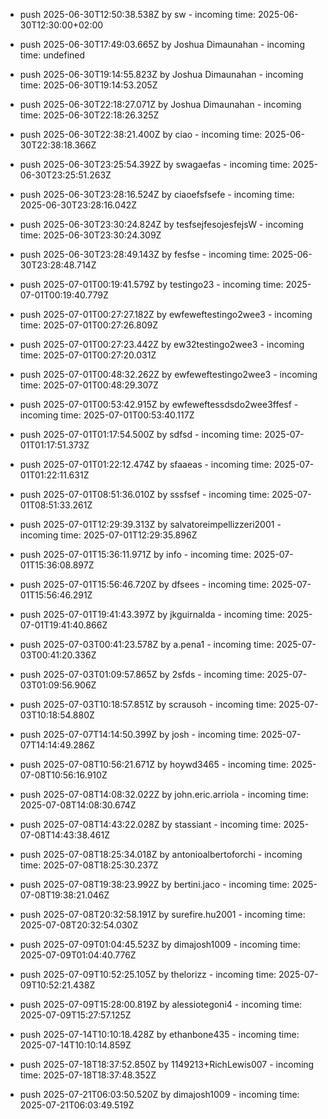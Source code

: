 - push 2025-06-30T12:50:38.538Z by sw - incoming time: 2025-06-30T12:30:00+02:00
- push 2025-06-30T17:49:03.665Z by Joshua Dimaunahan - incoming time: undefined
- push 2025-06-30T19:14:55.823Z by Joshua Dimaunahan - incoming time: 2025-06-30T19:14:53.205Z
- push 2025-06-30T22:18:27.071Z by Joshua Dimaunahan - incoming time: 2025-06-30T22:18:26.325Z
- push 2025-06-30T22:38:21.400Z by ciao - incoming time: 2025-06-30T22:38:18.366Z
- push 2025-06-30T23:25:54.392Z by swagaefas - incoming time: 2025-06-30T23:25:51.263Z
- push 2025-06-30T23:28:16.524Z by ciaoefsfsefe - incoming time: 2025-06-30T23:28:16.042Z
- push 2025-06-30T23:30:24.824Z by tesfsejfesojesfejsW - incoming time: 2025-06-30T23:30:24.309Z
- push 2025-06-30T23:28:49.143Z by fesfse - incoming time: 2025-06-30T23:28:48.714Z
- push 2025-07-01T00:19:41.579Z by testingo23 - incoming time: 2025-07-01T00:19:40.779Z
- push 2025-07-01T00:27:27.182Z by ewfeweftestingo2wee3 - incoming time: 2025-07-01T00:27:26.809Z
- push 2025-07-01T00:27:23.442Z by ew32testingo2wee3 - incoming time: 2025-07-01T00:27:20.031Z

- push 2025-07-01T00:48:32.262Z by ewfeweftestingo2wee3 - incoming time: 2025-07-01T00:48:29.307Z
- push 2025-07-01T00:53:42.915Z by ewfeweftessdsdo2wee3ffesf - incoming time: 2025-07-01T00:53:40.117Z
- push 2025-07-01T01:17:54.500Z by sdfsd - incoming time: 2025-07-01T01:17:51.373Z
- push 2025-07-01T01:22:12.474Z by sfaaeas - incoming time: 2025-07-01T01:22:11.631Z
- push 2025-07-01T08:51:36.010Z by sssfsef - incoming time: 2025-07-01T08:51:33.261Z
- push 2025-07-01T12:29:39.313Z by salvatoreimpellizzeri2001 - incoming time: 2025-07-01T12:29:35.896Z
- push 2025-07-01T15:36:11.971Z by info - incoming time: 2025-07-01T15:36:08.897Z
- push 2025-07-01T15:56:46.720Z by dfsees - incoming time: 2025-07-01T15:56:46.291Z
- push 2025-07-01T19:41:43.397Z by jkguirnalda - incoming time: 2025-07-01T19:41:40.866Z
- push 2025-07-03T00:41:23.578Z by a.pena1 - incoming time: 2025-07-03T00:41:20.336Z
- push 2025-07-03T01:09:57.865Z by 2sfds - incoming time: 2025-07-03T01:09:56.906Z
- push 2025-07-03T10:18:57.851Z by scrausoh - incoming time: 2025-07-03T10:18:54.880Z
- push 2025-07-07T14:14:50.399Z by josh - incoming time: 2025-07-07T14:14:49.286Z
- push 2025-07-08T10:56:21.671Z by hoywd3465 - incoming time: 2025-07-08T10:56:16.910Z
- push 2025-07-08T14:08:32.022Z by john.eric.arriola - incoming time: 2025-07-08T14:08:30.674Z
- push 2025-07-08T14:43:22.028Z by stassiant - incoming time: 2025-07-08T14:43:38.461Z
- push 2025-07-08T18:25:34.018Z by antonioalbertoforchi - incoming time: 2025-07-08T18:25:30.237Z
- push 2025-07-08T19:38:23.992Z by bertini.jaco - incoming time: 2025-07-08T19:38:21.046Z
- push 2025-07-08T20:32:58.191Z by surefire.hu2001 - incoming time: 2025-07-08T20:32:54.030Z
- push 2025-07-09T01:04:45.523Z by dimajosh1009 - incoming time: 2025-07-09T01:04:40.776Z
- push 2025-07-09T10:52:25.105Z by thelorizz - incoming time: 2025-07-09T10:52:21.438Z
- push 2025-07-09T15:28:00.819Z by alessiotegoni4 - incoming time: 2025-07-09T15:27:57.125Z
- push 2025-07-14T10:10:18.428Z by ethanbone435 - incoming time: 2025-07-14T10:10:14.859Z
- push 2025-07-18T18:37:52.850Z by 1149213+RichLewis007 - incoming time: 2025-07-18T18:37:48.352Z
- push 2025-07-21T06:03:50.520Z by dimajosh1009 - incoming time: 2025-07-21T06:03:49.519Z
